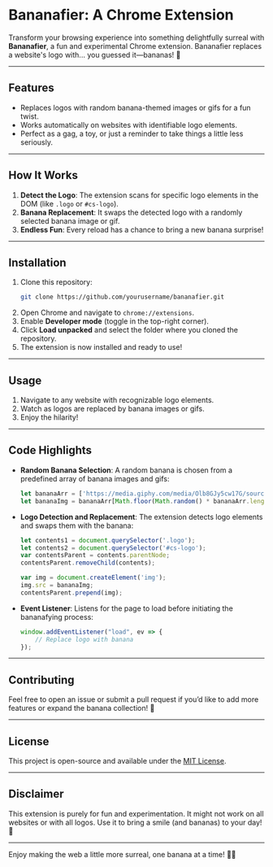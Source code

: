 
# **Bananafier: A Chrome Extension**

Transform your browsing experience into something delightfully surreal with **Bananafier**, a fun and experimental Chrome extension. Bananafier replaces a website's logo with... you guessed it—bananas! 🍌 

---

## **Features**
- Replaces logos with random banana-themed images or gifs for a fun twist.
- Works automatically on websites with identifiable logo elements.
- Perfect as a gag, a toy, or just a reminder to take things a little less seriously.

---

## **How It Works**
1. **Detect the Logo**: The extension scans for specific logo elements in the DOM (like `.logo` or `#cs-logo`).
2. **Banana Replacement**: It swaps the detected logo with a randomly selected banana image or gif.
3. **Endless Fun**: Every reload has a chance to bring a new banana surprise!

---

## **Installation**
1. Clone this repository:
   ```bash
   git clone https://github.com/yourusername/bananafier.git
   ```
2. Open Chrome and navigate to `chrome://extensions`.
3. Enable **Developer mode** (toggle in the top-right corner).
4. Click **Load unpacked** and select the folder where you cloned the repository.
5. The extension is now installed and ready to use!

---

## **Usage**
1. Navigate to any website with recognizable logo elements.
2. Watch as logos are replaced by banana images or gifs.
3. Enjoy the hilarity!

---

## **Code Highlights**
- **Random Banana Selection**: A random banana is chosen from a predefined array of banana images and gifs:
   ```javascript
   let bananaArr = ['https://media.giphy.com/media/Olb8GJy5cw17G/source.gif', 'https://pngimg.com/uploads/banana/banana_PNG823.png'];
   let bananaImg = bananaArr[Math.floor(Math.random() * bananaArr.length)];
   ```
- **Logo Detection and Replacement**: The extension detects logo elements and swaps them with the banana:
   ```javascript
   let contents1 = document.querySelector('.logo');
   let contents2 = document.querySelector('#cs-logo');
   var contentsParent = contents.parentNode;
   contentsParent.removeChild(contents);

   var img = document.createElement('img');
   img.src = bananaImg;
   contentsParent.prepend(img);
   ```
- **Event Listener**: Listens for the page to load before initiating the bananafying process:
   ```javascript
   window.addEventListener("load", ev => {
       // Replace logo with banana
   });
   ```

---

## **Contributing**
Feel free to open an issue or submit a pull request if you’d like to add more features or expand the banana collection! 🍌

---

## **License**
This project is open-source and available under the [MIT License](LICENSE).

---

## **Disclaimer**
This extension is purely for fun and experimentation. It might not work on all websites or with all logos. Use it to bring a smile (and bananas) to your day! 🍌

---

Enjoy making the web a little more surreal, one banana at a time! 🍌😄
